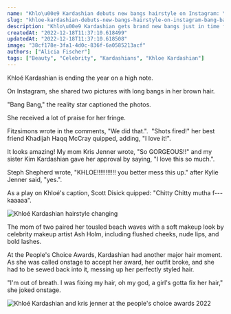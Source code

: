 ```yaml
---
name: "Khlo\u00e9 Kardashian debuts new bangs hairstyle on Instagram: \u2018Bang Bang\u2019"
slug: "khloe-kardashian-debuts-new-bangs-hairstyle-on-instagram-bang-bang"
description: "Khlo\u00e9 Kardashian gets brand new bangs just in time for 2023 and introduces them to the world on Instagram, captioning the sultry snaps \"Bang Bang.\" "
createdAt: "2022-12-18T11:37:10.618499"
updatedAt: "2022-12-18T11:37:10.618508"
image: "38cf178e-3fa1-4d0c-836f-6a0585213acf"
authors: ["Alicia Fischer"]
tags: ["Beauty", "Celebrity", "Kardashians", "Khloe Kardashian"]
---
```

Khloé Kardashian is ending the year on a high note.

On Instagram, she shared two pictures with long bangs in her brown hair.

"Bang Bang," the reality star captioned the photos. 

She received a lot of praise for her fringe. 

Fitzsimons wrote in the comments, "We did that.".  "Shots fired!" her best friend Khadijah Haqq McCray quipped, adding, "I love it!".

It looks amazing! My mom Kris Jenner wrote, "So GORGEOUS!!" and my sister Kim Kardashian gave her approval by saying, "I love this so much.".

Steph Shepherd wrote, "KHLOE!!!!!!!!!!! you better mess this up." after Kylie Jenner said, "yes.".

As a play on Khloé's caption, Scott Disick quipped: "Chitty Chitty mutha f---kaaaaa".

![Khloé Kardashian hairstyle changing](3a391f0b-a4b8-4b85-9f99-d37675907e24)

The mom of two paired her tousled beach waves with a soft makeup look by celebrity makeup artist Ash Holm, including flushed cheeks, nude lips, and bold lashes. 

At the People's Choice Awards, Kardashian had another major hair moment. As she was called onstage to accept her award, her outfit broke, and she had to be sewed back into it, messing up her perfectly styled hair. 

"I'm out of breath. I was fixing my hair, oh my god, a girl's gotta fix her hair," she joked onstage.

![Khloé Kardashian and kris jenner at the people's choice awards 2022](a4e466af-706e-480a-bfc7-9389647d1f4f)

